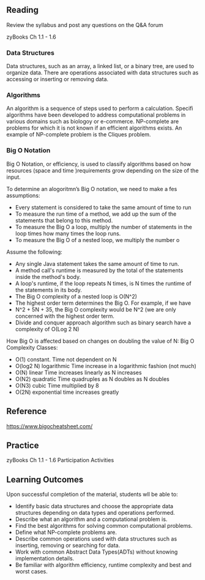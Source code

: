 ## Reading

Review the syllabus and post any questions on the Q&A forum

zyBooks Ch 1.1 - 1.6

### Data Structures

Data structures, such as an array, a linked list, or a binary tree, are used to organize data.
There are operations associated with data structures such as accessing or inserting or removing data.

### Algorithms 
An algorithm is a sequence of steps used to perform a calculation. 
Specifi algorithms have been developed to address computational problems in various domains such as biologoy or e-commerce.
NP-complete are problems for which it is not known if an efficient algorithms exists. An example of NP-complete problem is the Cliques problem. 


### Big O Notation

Big O Notation, or efficiency,  is used to classify algorithms based on how resources (space and time )requirements grow depending on the size of the input.

To determine an alogoritmn’s Big O notation, we need to make a fes assumptions:

* Every statement is considered to take the same amount of time to run
* To measure the run time of a method, we add up the sum of the statements that belong to this method.
* To measure the Big O a loop, multiply the number of statements in the loop times how many times the loop runs.
* To measure the Big O of a nested loop, we multiply the number o

Assume the following: 

* Any single Java statement takes the same amount of time to run.
* A method call's runtime is measured by the total of the statements inside the method's body.
* A loop's runtime, if the loop repeats N times, is N times the runtime of the statements in its body.
* The Big O complexity of a nested loop is  O(N^2)
* The highest order term determines the Big O. For example, if we have
* N^2 + 5N + 35, the Big O complexity would be N^2 (we are only concerned with the highest order term. 
* Divide and conquer approach algorithm such as binary search have a complexity of O(Log 2 N)
 
How Big O is affected based on  changes on doubling the value of N:
Big O Complexity Classes: 

* O(1) constant. Time not dependent on N
* O(log2 N) logarithmic Time increase in a logarithmic fashion (not much)
* O(N) linear Time increases linearly as N increases
* O(N2) quadratic Time quadruples as N doubles  as N doubles
* O(N3) cubic Time multiplied by 8
* O(2N) exponential  time increases greatly


## Reference
https://www.bigocheatsheet.com/


## Practice
zyBooks Ch 1.1 - 1.6 Participation Activities

## Learning Outcomes
Upon successful completion of the material, students wll be able to:
* Identify basic data structures and choose the appropriate data structures depending on data types and operations performed.
* Describe what an algorithm and a computational problem is.
* Find the best algorithms for solving common computational problems.
* Define what NP-complete problems are.
* Describe common operations used with data structures such as inserting, removing or searching for data.
* Work with common Abstract Data Types(ADTs) without knowing implementation details.
* Be familiar with algorithm efficiency, runtime complexity and best and worst cases.
